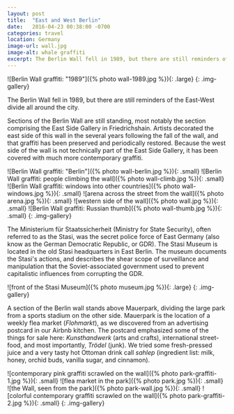 ```yaml
---
layout: post
title:  "East and West Berlin"
date:   2016-04-23 00:38:00 -0700
categories: travel
location: Germany
image-url: wall.jpg
image-alt: whale graffiti
excerpt: The Berlin Wall fell in 1989, but there are still reminders of the East-West divide all around the city.
---
```

![Berlin Wall graffiti: "1989"]({% photo wall-1989.jpg %}){: .large}
{: .img-gallery}

The Berlin Wall fell in 1989, but there are still reminders of the East-West divide all around the city.

Sections of the Berlin Wall are still standing, most notably the section comprising the East Side Gallery in Friedrichshain. Artists decorated the east side of this wall in the several years following the fall of the wall, and that graffiti has been preserved and periodically restored. Because the west side of the wall is not technically part of the East Side Gallery, it has been covered with much more contemporary graffiti.

![Berlin Wall graffiti: "Berlin"]({% photo wall-berlin.jpg %}){: .small}
![Berlin Wall graffiti: people climbing the wall]({% photo wall-climb.jpg %}){: .small}
![Berlin Wall graffiti: windows into other countries]({% photo wall-windows.jpg %}){: .small}
![arena across the street from the wall]({% photo arena.jpg %}){: .small}
![western side of the wall]({% photo wall.jpg %}){: .small}
![Berlin Wall graffiti: Russian thumb]({% photo wall-thumb.jpg %}){: .small}
{: .img-gallery}

The Ministerium für Staatssicherheit (Ministry for State Security), often referred to as the Stasi, was the secret police force of East Germany (also know as the German Democratic Republic, or GDR). The Stasi Museum is located in the old Stasi headquarters in East Berlin. The museum documents the Stasi's actions, and describes the shear scope of surveillance and manipulation that the Soviet-associated government used to prevent capitalistic influences from corrupting the GDR.

![front of the Stasi Museum]({% photo museum.jpg %}){: .large}
{: .img-gallery}

A section of the Berlin wall stands above Mauerpark, dividing the large park from a sports stadium on the other side. Mauerpark is the location of a weekly flea market (_Flohmarkt_), as we discovered from an advertising postcard in our Airbnb kitchen. The postcard emphasized some of the things for sale here: _Kunsthandwerk_ (arts and crafts), international street-food, and most importantly, _Trödel_ (junk). We tried some fresh-pressed juice and a very tasty hot Ottoman drink call _sahlep_ (ingredient list: milk, honey, orchid buds, vanilla sugar, and cinnamon).


![contemporary pink graffiti scrawled on the wall]({% photo park-graffiti-1.jpg %}){: .small}
![flea market in the park]({% photo park.jpg %}){: .small}
![the Wall, seen from the park]({% photo park-wall.jpg %}){: .small}
![colorful contemporary graffiti scrawled on the wall]({% photo park-graffiti-2.jpg %}){: .small}
{: .img-gallery}
